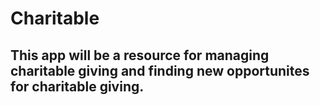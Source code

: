 # Charitable
## This app will be a resource for managing charitable giving and finding new opportunites for charitable giving.
